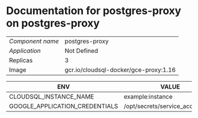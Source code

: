 # Documentation for postgres-proxy on postgres-proxy

|||
| --- | ---- |
| *Component name* | postgres-proxy |
| *Application* | Not Defined |
| Replicas | 3 |
| Image | gcr.io/cloudsql-docker/gce-proxy:1.16 |

| ENV | VALUE |
| --- | -----  |
|CLOUDSQL_INSTANCE_NAME | example:instance|
|GOOGLE_APPLICATION_CREDENTIALS | /opt/secrets/service_account_file|
